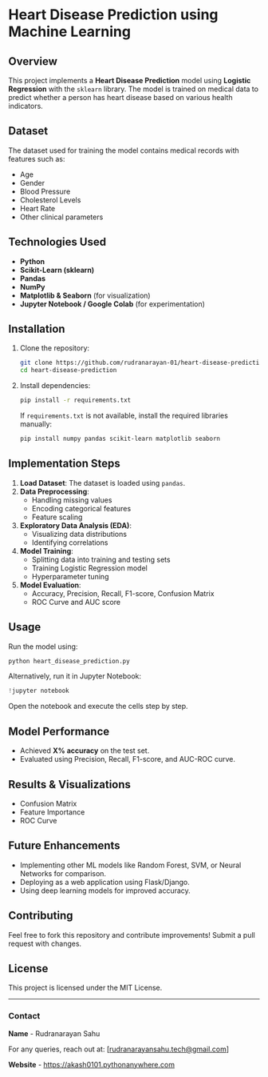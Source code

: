 # Heart Disease Prediction using Machine Learning

## Overview
This project implements a **Heart Disease Prediction** model using **Logistic Regression** with the `sklearn` library. The model is trained on medical data to predict whether a person has heart disease based on various health indicators.

## Dataset
The dataset used for training the model contains medical records with features such as:
- Age
- Gender
- Blood Pressure
- Cholesterol Levels
- Heart Rate
- Other clinical parameters

## Technologies Used
- **Python**
- **Scikit-Learn (sklearn)**
- **Pandas**
- **NumPy**
- **Matplotlib & Seaborn** (for visualization)
- **Jupyter Notebook / Google Colab** (for experimentation)

## Installation
1. Clone the repository:
   ```bash
   git clone https://github.com/rudranarayan-01/heart-disease-prediction.git
   cd heart-disease-prediction
   ```
2. Install dependencies:
   ```bash
   pip install -r requirements.txt
   ```
   If `requirements.txt` is not available, install the required libraries manually:
   ```bash
   pip install numpy pandas scikit-learn matplotlib seaborn
   ```

## Implementation Steps
1. **Load Dataset**: The dataset is loaded using `pandas`.
2. **Data Preprocessing**:
   - Handling missing values
   - Encoding categorical features
   - Feature scaling
3. **Exploratory Data Analysis (EDA)**:
   - Visualizing data distributions
   - Identifying correlations
4. **Model Training**:
   - Splitting data into training and testing sets
   - Training Logistic Regression model
   - Hyperparameter tuning
5. **Model Evaluation**:
   - Accuracy, Precision, Recall, F1-score, Confusion Matrix
   - ROC Curve and AUC score

## Usage
Run the model using:
```bash
python heart_disease_prediction.py
```

Alternatively, run it in Jupyter Notebook:
```python
!jupyter notebook
```
Open the notebook and execute the cells step by step.

## Model Performance
- Achieved **X% accuracy** on the test set.
- Evaluated using Precision, Recall, F1-score, and AUC-ROC curve.

## Results & Visualizations
- Confusion Matrix
- Feature Importance
- ROC Curve

## Future Enhancements
- Implementing other ML models like Random Forest, SVM, or Neural Networks for comparison.
- Deploying as a web application using Flask/Django.
- Using deep learning models for improved accuracy.

## Contributing
Feel free to fork this repository and contribute improvements! Submit a pull request with changes.

## License
This project is licensed under the MIT License.

---
### Contact
**Name** - Rudranarayan Sahu

For any queries, reach out at: [rudranarayansahu.tech@gmail.com]

**Website** - https://akash0101.pythonanywhere.com
